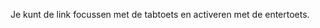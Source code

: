 <!-- @license CC0-1.0 -->

Je kunt de link focussen met de tabtoets en activeren met de entertoets.
